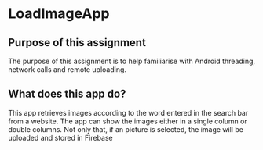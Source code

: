 # LoadImageApp

## Purpose of this assignment
The purpose of this assignment is to help familiarise with Android threading, network calls and remote uploading. 

## What does this app do?
This app retrieves images according to the word entered in the search bar from a website. The app can show the images either in a single column or double columns. 
Not only that, if an picture is selected, the image will be uploaded and stored in Firebase
